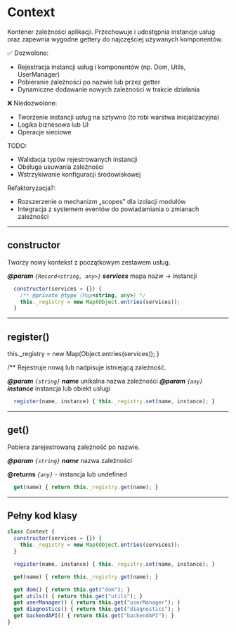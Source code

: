 # Context

Kontener zależności aplikacji. Przechowuje i udostępnia instancje usług oraz
zapewnia wygodne gettery do najczęściej używanych komponentów.
 
✅ Dozwolone:
  - Rejestracja instancji usług i komponentów (np. Dom, Utils, UserManager)
  - Pobieranie zależności po nazwie lub przez getter
  - Dynamiczne dodawanie nowych zależności w trakcie działania
 
❌ Niedozwolone:
  - Tworzenie instancji usług na sztywno (to robi warstwa inicjalizacyjna)
  - Logika biznesowa lub UI
  - Operacje sieciowe
 
TODO:
  - Walidacja typów rejestrowanych instancji
  - Obsługa usuwania zależności
  - Wstrzykiwanie konfiguracji środowiskowej
 
Refaktoryzacja?:
  - Rozszerzenie o mechanizm „scopes” dla izolacji modułów
  - Integracja z systemem eventów do powiadamiania o zmianach zależności

---

## constructor

Tworzy nowy kontekst z początkowym zestawem usług.

**_@param_** *`{Record<string, any>}`* _**services**_  mapa nazw → instancji

```javascript
  constructor(services = {}) {
    /** @private @type {Map<string, any>} */
    this._registry = new Map(Object.entries(services));
  }
```

---

## register()

this._registry = new Map(Object.entries(services));
  }

  /**
Rejestruje nową lub nadpisuje istniejącą zależność.

**_@param_** *`{string}`* _**name**_  unikalna nazwa zależności
**_@param_** *`{any}`* _**instance**_  instancja lub obiekt usługi

```javascript
  register(name, instance) { this._registry.set(name, instance); }
```

---

## get()

Pobiera zarejestrowaną zależność po nazwie.

**_@param_** *`{string}`* _**name**_  nazwa zależności

**@returns** *`{any}`*  - instancja lub undefined

```javascript
  get(name) { return this._registry.get(name); }
```

---

## Pełny kod klasy
```javascript
class Context {
  constructor(services = {}) {
    this._registry = new Map(Object.entries(services));
  }

  register(name, instance) { this._registry.set(name, instance); }

  get(name) { return this._registry.get(name); }

  get dom() { return this.get("dom"); }
  get utils() { return this.get("utils"); }
  get userManager() { return this.get("userManager"); }
  get diagnostics() { return this.get("diagnostics"); }
  get backendAPI() { return this.get("backendAPI"); }
}
```